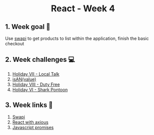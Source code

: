 <h1 align="center">React - Week 4</h1>

## 1. Week goal 🏁
<p>Use <a href="https://swapi.dev/">swapi</a> to get products to list within the application, finish the basic checkout</p>

## 2. Week challenges 💻
1. [Holiday VII - Local Talk](https://www.codewars.com/kata/57e92812750fcc051800004d)
2. [isAN(value)](https://www.codewars.com/kata/534d80775371ece88d0010b5)
3. [Holiday VIII - Duty Free](https://www.codewars.com/kata/57e92e91b63b6cbac20001e5)
4. [Holiday VI - Shark Pontoon](https://www.codewars.com/kata/57e921d8b36340f1fd000059)

## 3. Week links 🔗
1. [Swapi](https://swapi.dev/)
2. [React with axious](https://www.youtube.com/watch?v=oQnojIyTXb8)
3. [Javascript promises](https://www.youtube.com/watch?v=DHvZLI7Db8E)